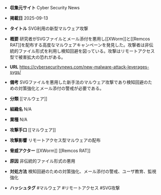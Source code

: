 - **収集元サイト**
Cyber Security News

- **掲載日**
2025-09-13

- **タイトル**
SVG利用の新型マルウェア攻撃

- **概要**
研究者がSVGファイルとメール添付を悪用し[[XWorm]]と[[Remcos RAT]]を配布する高度なマルウェアキャンペーンを発見した。攻撃者は非伝統的ファイル形式を利用し検知回避を図っている。攻撃はリモートアクセス型で被害拡大の恐れがある。

- **URL**
https://cybersecuritynews.com/new-malware-attack-leverages-svgs/

- **備考**
SVGファイルを悪用した新手法のマルウェア攻撃であり検知回避のための対策強化とメール添付の警戒が必要である。

- **分類**
[[マルウェア]]

- **組織名**
N/A

- **業種**
N/A

- **攻撃手口**
[[マルウェア]]

- **攻撃影響**
リモートアクセス型マルウェアの配布

- **脅威アクター**
[[XWorm]] [[Remcos RAT]]

- **原因**
非伝統的ファイル形式の悪用

- **対処方法**
検知回避のための対策強化、メール添付の警戒、ユーザ教育、監視強化

- **ハッシュタグ**
#マルウェア #リモートアクセス #SVG攻撃
